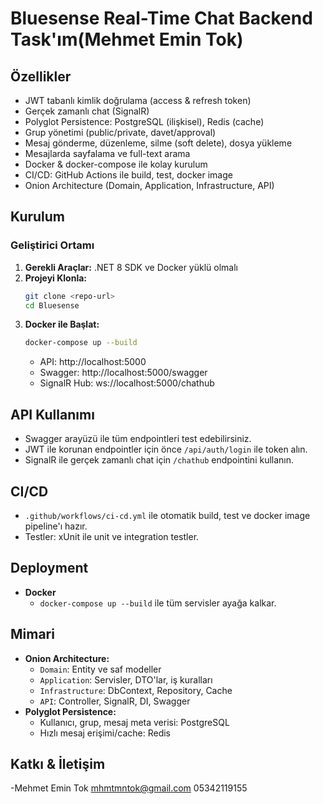 # Bluesense Real-Time Chat Backend Task'ım(Mehmet Emin Tok)

## Özellikler

- JWT tabanlı kimlik doğrulama (access & refresh token)
- Gerçek zamanlı chat (SignalR)
- Polyglot Persistence: PostgreSQL (ilişkisel), Redis (cache)
- Grup yönetimi (public/private, davet/approval)
- Mesaj gönderme, düzenleme, silme (soft delete), dosya yükleme
- Mesajlarda sayfalama ve full-text arama
- Docker & docker-compose ile kolay kurulum
- CI/CD: GitHub Actions ile build, test, docker image
- Onion Architecture (Domain, Application, Infrastructure, API)

## Kurulum

### Geliştirici Ortamı

1. **Gerekli Araçlar:**
   .NET 8 SDK ve Docker yüklü olmalı
2. **Projeyi Klonla:**
   ```sh
   git clone <repo-url>
   cd Bluesense
   ```
3. **Docker ile Başlat:**
   ```sh
   docker-compose up --build
   ```
   - API: http://localhost:5000
   - Swagger: http://localhost:5000/swagger
   - SignalR Hub: ws://localhost:5000/chathub

## API Kullanımı

- Swagger arayüzü ile tüm endpointleri test edebilirsiniz.
- JWT ile korunan endpointler için önce `/api/auth/login` ile token alın.
- SignalR ile gerçek zamanlı chat için `/chathub` endpointini kullanın.

## CI/CD

- `.github/workflows/ci-cd.yml` ile otomatik build, test ve docker image pipeline'ı hazır.
- Testler: xUnit ile unit ve integration testler.

## Deployment

- **Docker**
  - `docker-compose up --build` ile tüm servisler ayağa kalkar.

## Mimari

- **Onion Architecture:**
  - `Domain`: Entity ve saf modeller
  - `Application`: Servisler, DTO'lar, iş kuralları
  - `Infrastructure`: DbContext, Repository, Cache
  - `API`: Controller, SignalR, DI, Swagger
- **Polyglot Persistence:**
  - Kullanıcı, grup, mesaj meta verisi: PostgreSQL
  - Hızlı mesaj erişimi/cache: Redis

## Katkı & İletişim

-Mehmet Emin Tok mhmtmntok@gmail.com 05342119155

